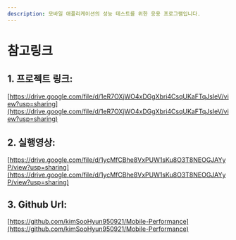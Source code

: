 ```yaml
---
description: 모바일 애플리케이션의 성능 테스트를 위한 응용 프로그램입니다.
---
```


# 참고링크

## 1. 프로젝트 링크: 

[https://drive.google.com/file/d/1eR7OXjWO4xDGgXbri4CsqUKaFTqJsIeV/view?usp=sharing](https://drive.google.com/file/d/1eR7OXjWO4xDGgXbri4CsqUKaFTqJsIeV/view?usp=sharing)

## 2. 실행영상:  

[https://drive.google.com/file/d/1ycMfCBhe8VxPUW1sKu8O3T8NEOGJAYyP/view?usp=sharing](https://drive.google.com/file/d/1ycMfCBhe8VxPUW1sKu8O3T8NEOGJAYyP/view?usp=sharing)

## 3. Github Url: 

[https://github.com/kimSooHyun950921/Mobile-Performance](https://github.com/kimSooHyun950921/Mobile-Performance)





